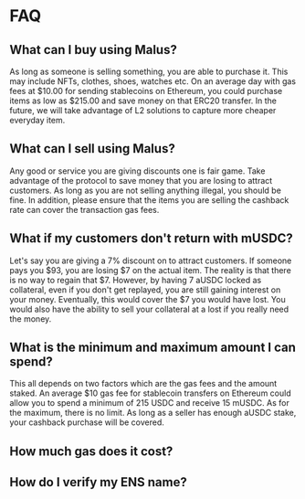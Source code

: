 # FAQ

## What can I buy using Malus?

As long as someone is selling something, you are able to purchase it. This may include NFTs, clothes, shoes, watches etc. On an average day with gas fees at $10.00  for sending stablecoins on Ethereum, you could purchase items as low as $215.00 and save money on that ERC20 transfer. In the future, we will take advantage of L2 solutions to capture more cheaper everyday item.  

## What can I sell using Malus?

Any good or service you are giving discounts one is fair game. Take advantage of the protocol to save money that you are losing to attract customers. As long as you are not selling anything illegal, you should be fine. In addition, please ensure that the items you are selling the cashback rate can cover the transaction gas fees. 

## What if my customers don't return with mUSDC?

Let's say you are giving a 7% discount on to attract customers. If someone pays you $93, you are losing $7 on the actual item. The reality is that there is no way to regain that $7. However, by having 7 aUSDC locked as collateral, even if you don't get replayed, you are still gaining interest on your money. Eventually, this would cover the $7 you would have lost. You would also have the ability to sell your collateral at a lost if you really need the money. 

## What is the minimum and maximum amount I can spend?

This all depends on two factors which are the gas fees and the amount staked. An average $10 gas fee for stablecoin transfers on Ethereum could allow you to spend a minimum of 215 USDC and receive 15 mUSDC. As for the maximum, there is no limit. As long as a seller has enough aUSDC stake, your cashback purchase will be covered. 

## How much gas does it cost?

## How do I verify my ENS name?



